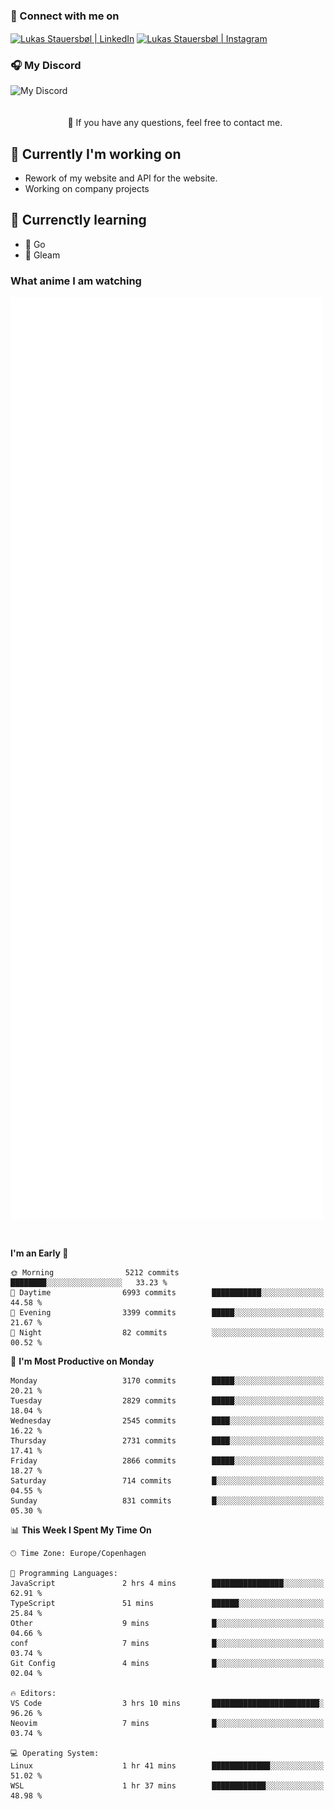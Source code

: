 ### 🔗 Connect with me on
<a href="https://www.instagram.com/lukas_stauersbol" target="_blank"><img align="center" src="https://raw.githubusercontent.com/stauersbol/stauersbol/main/images/instagram.svg" alt="Lukas Stauersbøl | LinkedIn" width="30px"/></a>
<a href="https://www.linkedin.com/in/lukas-stauersbol/" target="_blank"><img align="center" src="https://raw.githubusercontent.com/stauersbol/stauersbol/main/images/linkedin.svg" alt="Lukas Stauersbøl | Instagram" width="30px"/></a>

<p align="center">
 <h3>🎧 My Discord</h3>
 <img align="left" height="55px" src="https://discord.c99.nl/widget/theme-2/147806323323568128.png" alt="My Discord" />
</p>

<br/>
<br/>
<br/>
💬 If you have any questions, feel free to contact me.

## 🔭 Currently I'm working on
- Rework of my website and API for the website.
- Working on company projects
 
## 🌱 Currenctly learning
- 💙 Go
- 💜 Gleam

### What anime I am watching
<a href="https://anilist.co/user/slashiy/" align="center"><img align="center" width="500px" src="metrics.plugin.personal.anilist.svg" /></a>

<br/>

<!--START_SECTION:waka-->
**I'm an Early 🐤** 

```text
🌞 Morning                5212 commits        ████████░░░░░░░░░░░░░░░░░   33.23 % 
🌆 Daytime                6993 commits        ███████████░░░░░░░░░░░░░░   44.58 % 
🌃 Evening                3399 commits        █████░░░░░░░░░░░░░░░░░░░░   21.67 % 
🌙 Night                  82 commits          ░░░░░░░░░░░░░░░░░░░░░░░░░   00.52 % 
```
📅 **I'm Most Productive on Monday** 

```text
Monday                   3170 commits        █████░░░░░░░░░░░░░░░░░░░░   20.21 % 
Tuesday                  2829 commits        █████░░░░░░░░░░░░░░░░░░░░   18.04 % 
Wednesday                2545 commits        ████░░░░░░░░░░░░░░░░░░░░░   16.22 % 
Thursday                 2731 commits        ████░░░░░░░░░░░░░░░░░░░░░   17.41 % 
Friday                   2866 commits        █████░░░░░░░░░░░░░░░░░░░░   18.27 % 
Saturday                 714 commits         █░░░░░░░░░░░░░░░░░░░░░░░░   04.55 % 
Sunday                   831 commits         █░░░░░░░░░░░░░░░░░░░░░░░░   05.30 % 
```


📊 **This Week I Spent My Time On** 

```text
🕑︎ Time Zone: Europe/Copenhagen

💬 Programming Languages: 
JavaScript               2 hrs 4 mins        ████████████████░░░░░░░░░   62.91 % 
TypeScript               51 mins             ██████░░░░░░░░░░░░░░░░░░░   25.84 % 
Other                    9 mins              █░░░░░░░░░░░░░░░░░░░░░░░░   04.66 % 
conf                     7 mins              █░░░░░░░░░░░░░░░░░░░░░░░░   03.74 % 
Git Config               4 mins              █░░░░░░░░░░░░░░░░░░░░░░░░   02.04 % 

🔥 Editors: 
VS Code                  3 hrs 10 mins       ████████████████████████░   96.26 % 
Neovim                   7 mins              █░░░░░░░░░░░░░░░░░░░░░░░░   03.74 % 

💻 Operating System: 
Linux                    1 hr 41 mins        █████████████░░░░░░░░░░░░   51.02 % 
WSL                      1 hr 37 mins        ████████████░░░░░░░░░░░░░   48.98 % 
```


<!--END_SECTION:waka-->
